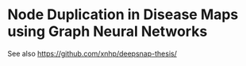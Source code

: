 # Node Duplication in Disease Maps using Graph Neural Networks

See also https://github.com/xnhp/deepsnap-thesis/
